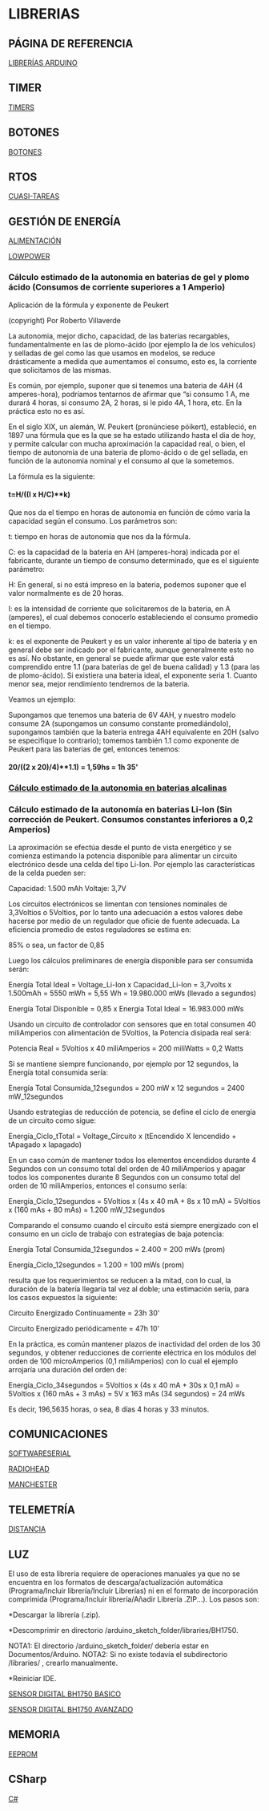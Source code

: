# LIBRERIAS

## PÁGINA DE REFERENCIA

[LIBRERÍAS ARDUINO](http://playground.arduino.cc/Main/LibraryList)

## TIMER

[TIMERS](https://github.com/alextaujenis/RBD_Timer)

## BOTONES

[BOTONES](https://github.com/alextaujenis/RBD_Button)

## RTOS

[CUASI-TAREAS](http://playground.arduino.cc/Code/SimpleTimer)

## GESTIÓN DE ENERGÍA

[ALIMENTACIÓN](https://github.com/Yveaux/Arduino_Vcc)

[LOWPOWER](https://github.com/rocketscream/Low-Power)

### Cálculo estimado de la autonomia en baterias de gel y plomo ácido (Consumos de corriente superiores a 1 Amperio)

Aplicación de la fórmula y exponente de Peukert

(copyright) Por Roberto Villaverde

La autonomia, mejor dicho, capacidad, de las baterias recargables, fundamentalmente en las de plomo-ácido (por ejemplo la de los vehículos) y selladas de gel como las que usamos en modelos, se reduce drásticamente a medida que aumentamos el consumo, esto es, la corriente que solicitamos de las mismas.

Es común, por ejemplo, suponer que si tenemos una bateria de 4AH (4 amperes-hora), podríamos tentarnos de afirmar que “si consumo 1 A, me durará 4 horas, si consumo 2A, 2 horas, si le pido 4A, 1 hora, etc. En la práctica esto no es así.

En el siglo XIX, un alemán, W. Peukert (pronúnciese póikert), estableció, en 1897 una fórmula que es la que se ha estado utilizando hasta el dia de hoy, y permite calcular con mucha aproximación la capacidad real, o bien, el tiempo de autonomia de una bateria de plomo-ácido o de gel sellada, en función de la autonomia nominal y el consumo al que la sometemos.

La fórmula es la siguiente:

#### t=H/((I x H/C)**k)

Que nos da el tiempo en horas de autonomia en función de cómo varia la capacidad según el consumo. Los parámetros son:  

t: tiempo en horas de autonomia que nos da la fórmula.  

C: es la capacidad de la bateria en AH (amperes-hora) indicada por el fabricante, durante un tiempo de consumo determinado, que es el siguiente parámetro:  

H: En general, si no está impreso en la bateria, podemos suponer que el valor normalmente es de 20 horas.  

I: es la intensidad de corriente que solicitaremos de la bateria, en A (amperes), el cual debemos conocerlo estableciendo el consumo promedio en el tiempo.  

k: es el exponente de Peukert y es un valor inherente al tipo de bateria y en general debe ser indicado por el fabricante, aunque generalmente esto no es así. No obstante, en general se puede afirmar que este valor está comprendido entre 1.1 (para baterias de gel de buena calidad) y 1.3 (para las de plomo-ácido). Si existiera una bateria ideal, el exponente seria 1. Cuanto menor sea, mejor rendimiento tendremos de la bateria.

Veamos un ejemplo:  

Supongamos que tenemos una bateria de 6V 4AH, y nuestro modelo consume 2A (supongamos un consumo constante promediándolo), supongamos también que la bateria entrega 4AH equivalente en 20H (salvo se especifique lo contrario); tomemos también 1.1 como exponente de Peukert para las baterias de gel, entonces tenemos:

#### 20/((2 x 20)/4)**1.1) = 1,59hs = 1h 35'

### [Cálculo estimado de la autonomia en baterias alcalinas](http://www.digikey.com/es/resources/conversion-calculators/conversion-calculator-battery-life)

### Cálculo estimado de la autonomía en baterias Li-Ion (Sin corrección de Peukert. Consumos constantes inferiores a 0,2 Amperios)

La aproximación se efectúa desde el punto de vista energético y se comienza estimando la potencia disponible para alimentar un circuito electrónico desde una celda del tipo Li-Ion. Por ejemplo las características de la celda pueden ser:

Capacidad: 1.500 mAh
Voltaje:   3,7V

Los circuitos electrónicos se limentan con tensiones nominales de 3,3Voltios o 5Voltios, por lo tanto una adecuación a estos valores debe hacerse por medio de un regulador que oficie de fuente adecuada. La eficiencia promedio de estos reguladores se estima en:

85% o sea, un factor de 0,85

Luego los cálculos preliminares de energía disponible para ser consumida serán:

Energía Total Ideal = Voltage_Li-Ion x Capacidad_Li-Ion = 3,7volts x 1.500mAh = 5550 mWh = 5,55 Wh = 19.980.000 mWs (llevado a segundos)

Energía Total Disponible = 0,85 x Energia Total Ideal = 16.983.000 mWs

Usando un circuito de controlador con sensores que en total consumen 40 miliAmperios con alimentación de 5Voltios, la Potencia disipada real será:

Potencia Real = 5Voltios x 40 miliAmperios = 200 miliWatts = 0,2 Watts

Si se mantiene siempre funcionando, por ejemplo por 12 segundos, la Energía total consumida sería:

Energía Total Consumida_12segundos = 200 mW x 12 segundos = 2400 mW_12segundos

Usando estrategias de reducción de potencia, se define el ciclo de energía de un circuito como sigue:

Energía_Ciclo_tTotal = Voltage_Circuito x (tEncendido X Iencendido + tApagado x Iapagado)

En un caso común de mantener todos los elementos encendidos durante 4 Segundos con un consumo total del orden de 40 miliAmperios y apagar todos los componentes durante 8 Segundos con un consumo total del orden de 10 miliAmperios, entonces el consumo sería:

Energía_Ciclo_12segundos = 5Voltios x (4s x 40 mA + 8s x 10 mA) = 5Voltios x (160 mAs + 80 mAs) = 1.200  mW_12segundos

Comparando el consumo cuando el circuito está siempre energizado con el consumo en un ciclo de trabajo con estrategias de baja potencia:

Energía Total Consumida_12segundos = 2.400 = 200 mWs (prom)

Energía_Ciclo_12segundos = 1.200 = 100 mWs (prom)

resulta que los requerimientos se reducen a la mitad, con lo cual, la duración de la batería llegaría tal vez al doble; una estimación sería, para los casos expuestos la siguiente:

Circuito Energizado Continuamente = 23h 30'

Circuito Energizado periódicamente = 47h 10'

En la práctica, es común mantener plazos de inactividad del orden de los 30 segundos, y obtener reducciones de corriente eléctrica en los módulos del orden de 100 microAmperios (0,1 miliAmperios) con lo cual el ejemplo arrojaría una duración del orden de:

Energía_Ciclo_34segundos = 5Voltios x (4s x 40 mA + 30s x 0,1 mA) = 5Voltios x (160 mAs + 3 mAs) = 5V x 163 mAs (34 segundos) = 24 mWs

Es decir, 196,5635 horas, o sea, 8 días 4 horas y 33 minutos.

## COMUNICACIONES

[SOFTWARESERIAL](https://www.arduino.cc/en/Reference/SoftwareSerial)

[RADIOHEAD](http://www.airspayce.com/mikem/arduino/RadioHead/)

[MANCHESTER](https://github.com/mchr3k/arduino-libs-manchester/)

## TELEMETRÍA

[DISTANCIA](http://playground.arduino.cc/Code/NewPing)

## LUZ

El uso de esta librería requiere de operaciones manuales ya que no se encuentra en los formatos de descarga/actualización automática (Programa/Incluir librería/Incluir Librerías) ni en el formato de incorporación comprimida (Programa/Incluir librería/Añadir Librería .ZIP...). Los pasos son:

*Descargar la librería (.zip).

*Descomprimir en directorio /arduino_sketch_folder/libraries/BH1750.

NOTA1: El directorio /arduino_sketch_folder/ debería estar en Documentos/Arduino.
NOTA2: Si no existe todavía el subdirectorio /libraries/ , crearlo manualmente.

*Reiniciar IDE.

[SENSOR DIGITAL BH1750 BASICO](https://github.com/claws/BH1750)

[SENSOR DIGITAL BH1750 AVANZADO](https://github.com/tuxcell/bh1750xtra)

## MEMORIA

[EEPROM](https://github.com/thijse/Arduino-EEPROMEx)

## CSharp

[C#](https://github.com/christophediericx/ArduinoDriver)
